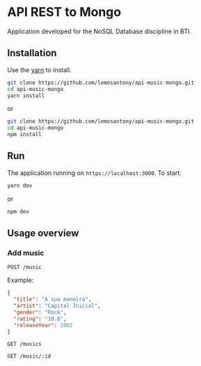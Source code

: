 # API REST to Mongo

Application developed for the NoSQL Database discipline in BTI.

## Installation

Use the [yarn](https://yarnpkg.com/) to install.

```bash
git clone https://github.com/lemosantony/api-music-mongo.git
cd api-music-mongo
yarn install
```

or

```bash
git clone https://github.com/lemosantony/api-music-mongo.git
cd api-music-mongo
npm install
```

## Run

The application running on `https://localhost:3000`.
To start:

```bash
yarn dev
```

or

```bash
npm dev
```

## Usage overview

### Add music

`POST /music`

Example:

```json
{
  "title": "À sua maneira",
  "artist": "Capital Inicial",
  "gender": "Rock",
  "rating": "10.0",
  "releaseYear": 2002
}
```

`GET /musics`

`GET /music/:id`
